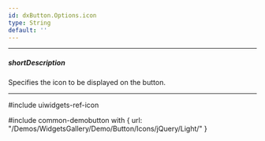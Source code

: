 ```yaml
---
id: dxButton.Options.icon
type: String
default: ''
---
```

---
##### shortDescription
Specifies the icon to be displayed on the button.

---
#include uiwidgets-ref-icon

#include common-demobutton with {
    url: "/Demos/WidgetsGallery/Demo/Button/Icons/jQuery/Light/"
}